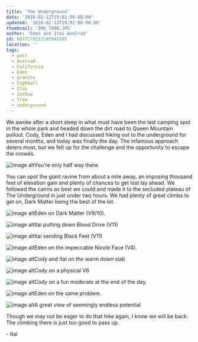 ```yaml
---
title: 'The Underground'
date: '2016-02-12T19:01:00-08:00'
updated: '2016-02-12T19:01:08-08:00'
thumbnail: 'IMG_7898.JPG'
author: 'Eden and Itai Axelrad'
id: 8877279212193941505
location: ''
tags:
  - post
  - Axelrad
  - California
  - Eden
  - granite
  - highball
  - Itai
  - Joshua
  - Tree
  - underground
---
```


We awoke after a short sleep in what must have been the last camping spot in the whole park and headed down the dirt road to Queen Mountain pullout. Cody, Eden and I had discussed hiking out to the underground for several months, and today was finally the day. The infamous approach deters most, but we felt up for the challenge and the opportunity to escape the crowds. 

![image alt](/images/IMG_7898.JPG)You're only half way there.

You can spot the giant ravine from about a mile away, an imposing thousand feet of elevation gain and plenty of chances to get lost lay ahead. We followed the cairns as best we could and made it to the secluded plateau of The Underground in just under two hours. We had plenty of great climbs to get on, Dark Matter being the best of the lot.

![image alt](/images/IMG_3509.jpg)Eden on Dark Matter (V9/10).

![image alt](/images/IMG_3540.jpg)Itai putting down Blood Drive (V11)

![image alt](/images/IMG_7881.JPG)Itai sending Black Feet (V11)

![image alt](/images/IMG_3486.jpg)Eden on the impeccable Nicole Face (V4).

![image alt](/images/IMG_7892.JPG)Cody and Itai on the warm down slab

![image alt](/images/IMG_7855.JPG)Cody on a physical V6

![image alt](/images/IMG_3518.jpg)Cody on a fun moderate at the end of the day.

![image alt](/images/IMG_3529.jpg)Eden on the same problem.

![image alt](/images/IMG_3508.jpg)A great view of seemingly endless potential

Though we may not be eager to do that hike again, I know we will be back. The climbing there is just too good to pass up.

\- Itai 
